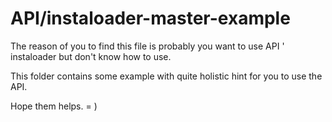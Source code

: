 # API/instaloader-master-example

The reason of you to find this file is probably you want to use API ' instaloader but don't know how to use. 

This folder contains some example with quite holistic hint for you to use the API. 

Hope them helps. = )